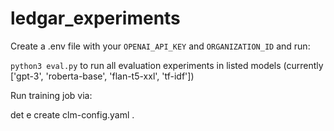 # ledgar_experiments

Create a .env file with your `OPENAI_API_KEY` and `ORGANIZATION_ID` and run:

`python3 eval.py` to run all evaluation experiments in listed models (currently ['gpt-3', 'roberta-base', 'flan-t5-xxl', 'tf-idf'])

Run training job via:

det e create clm-config.yaml .
